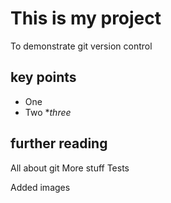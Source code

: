 # This is my project

To demonstrate git version control


## key points

* One
* Two
*_three_


## further reading

All about git
More stuff
Tests

Added images
